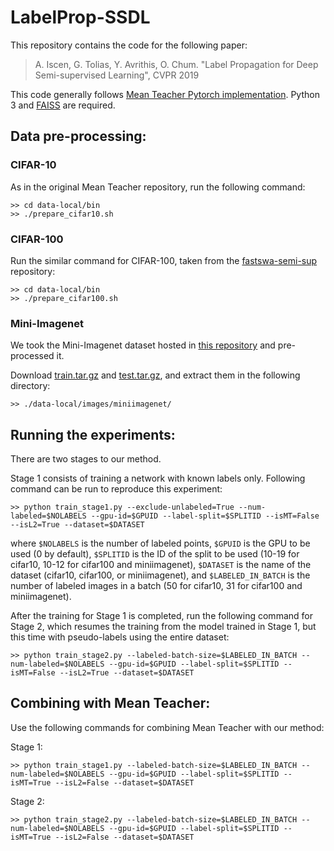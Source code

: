 # LabelProp-SSDL
This repository contains the code for the following paper:

> A. Iscen, G. Tolias, Y. Avrithis, O. Chum. "Label Propagation for Deep Semi-supervised Learning", CVPR 2019

This code generally follows [Mean Teacher Pytorch implementation](https://github.com/CuriousAI/mean-teacher/tree/master/pytorch). Python 3 and [FAISS](https://github.com/facebookresearch/faiss) are required.

##  Data pre-processing:

### CIFAR-10
As in the original Mean Teacher repository, run the following command:

```
>> cd data-local/bin
>> ./prepare_cifar10.sh
```

### CIFAR-100
Run the similar command for CIFAR-100, taken from the [fastswa-semi-sup](https://github.com/benathi/fastswa-semi-sup/tree/master/data-local/bin) repository:
```
>> cd data-local/bin
>> ./prepare_cifar100.sh
```

### Mini-Imagenet
We took the Mini-Imagenet dataset hosted in [this repository](https://github.com/gidariss/FewShotWithoutForgetting) and pre-processed it.

Download [train.tar.gz](http://ptak.felk.cvut.cz/personal/toliageo/share/lpdeep/train.tar.gz) and [test.tar.gz](http://ptak.felk.cvut.cz/personal/toliageo/share/lpdeep/test.tar.gz), and extract them in the following directory:
```
>> ./data-local/images/miniimagenet/
```

##  Running the experiments:

There are two stages to our method. 

Stage 1 consists of training a network with known labels only. Following command can be run to reproduce this experiment:
```
>> python train_stage1.py --exclude-unlabeled=True --num-labeled=$NOLABELS --gpu-id=$GPUID --label-split=$SPLITID --isMT=False --isL2=True --dataset=$DATASET
```
where ```$NOLABELS``` is the number of labeled points, ```$GPUID``` is the GPU to be used (0 by default), ```$SPLITID``` is the ID of the split to be used (10-19 for cifar10, 10-12 for cifar100 and miniimagenet), ```$DATASET``` is the name of the dataset (cifar10, cifar100, or miniimagenet), and ```$LABELED_IN_BATCH``` is the number of labeled images in a batch (50 for cifar10, 31 for cifar100 and miniimagenet).

After the training for Stage 1 is completed, run the following command for Stage 2, which resumes the training from the model trained in Stage 1, but this time with pseudo-labels using the entire dataset:

```
>> python train_stage2.py --labeled-batch-size=$LABELED_IN_BATCH --num-labeled=$NOLABELS --gpu-id=$GPUID --label-split=$SPLITID --isMT=False --isL2=True --dataset=$DATASET
```

##  Combining with Mean Teacher:
Use the following commands for combining Mean Teacher with our method:

Stage 1:
```
>> python train_stage1.py --labeled-batch-size=$LABELED_IN_BATCH --num-labeled=$NOLABELS --gpu-id=$GPUID --label-split=$SPLITID --isMT=True --isL2=False --dataset=$DATASET
```

Stage 2:
```
>> python train_stage2.py --labeled-batch-size=$LABELED_IN_BATCH --num-labeled=$NOLABELS --gpu-id=$GPUID --label-split=$SPLITID --isMT=True --isL2=False --dataset=$DATASET
```








